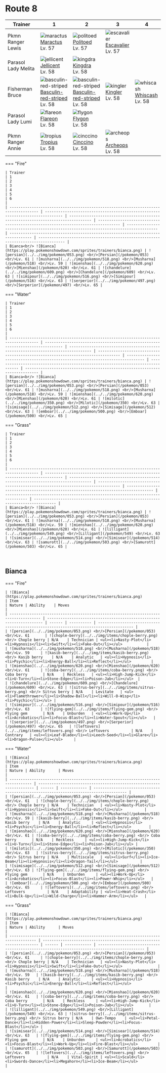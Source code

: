 # Route 8

| Trainer             | 1                                                                                                        | 2                                                                                                        | 3                                                                                    | 4                                                                                |
| ------------------- | -------------------------------------------------------------------------------------------------------- | -------------------------------------------------------------------------------------------------------- | ------------------------------------------------------------------------------------ | -------------------------------------------------------------------------------- |
| Pkmn Ranger Lewis   | ![maractus](../../img/pokemon/556.png) <br/>[Maractus](/pokemon/556) <br/>Lv. 57                         | ![politoed](../../img/pokemon/186.png) <br/>[Politoed](/pokemon/186) <br/>Lv. 57                         | ![escavalier](../../img/pokemon/589.png) <br/>[Escavalier](/pokemon/589) <br/>Lv. 57 |
| Parasol Lady Melita | ![jellicent](../../img/pokemon/593.png) <br/>[Jellicent](/pokemon/593) <br/>Lv. 58                       | ![kingdra](../../img/pokemon/230.png) <br/>[Kingdra](/pokemon/230) <br/>Lv. 58                           |
| Fisherman Bruce     | ![basculin-red-striped](../../img/pokemon/550.png) <br/>[Basculin-red-striped](/pokemon/550) <br/>Lv. 58 | ![basculin-red-striped](../../img/pokemon/550.png) <br/>[Basculin-red-striped](/pokemon/550) <br/>Lv. 58 | ![kingler](../../img/pokemon/099.png) <br/>[Kingler](/pokemon/099) <br/>Lv. 58       | ![whiscash](../../img/pokemon/340.png) <br/>[Whiscash](/pokemon/340) <br/>Lv. 58 |
| Parasol Lady Lumi   | ![flareon](../../img/pokemon/136.png) <br/>[Flareon](/pokemon/136) <br/>Lv. 58                           | ![flygon](../../img/pokemon/330.png) <br/>[Flygon](/pokemon/330) <br/>Lv. 58                             |
| Pkmn Ranger Annie   | ![tropius](../../img/pokemon/357.png) <br/>[Tropius](/pokemon/357) <br/>Lv. 58                           | ![cinccino](../../img/pokemon/573.png) <br/>[Cinccino](/pokemon/573) <br/>Lv. 58                         | ![archeops](../../img/pokemon/567.png) <br/>[Archeops](/pokemon/567) <br/>Lv. 58     |

=== "Fire"

    | Trainer                                                                             | 1                                                                              | 2                                                                                | 3                                                                                | 4                                                                                    | 5                                                                                | 6                                                                                  |
    | ----------------------------------------------------------------------------------- | ------------------------------------------------------------------------------ | -------------------------------------------------------------------------------- | -------------------------------------------------------------------------------- | ------------------------------------------------------------------------------------ | -------------------------------------------------------------------------------- | ---------------------------------------------------------------------------------- |
    | Bianca<br/> ![Bianca](https://play.pokemonshowdown.com/sprites/trainers/bianca.png) | ![persian](../../img/pokemon/053.png) <br/>[Persian](/pokemon/053) <br/>Lv. 61 | ![musharna](../../img/pokemon/518.png) <br/>[Musharna](/pokemon/518) <br/>Lv. 59 | ![mienshao](../../img/pokemon/620.png) <br/>[Mienshao](/pokemon/620) <br/>Lv. 61 | ![chandelure](../../img/pokemon/609.png) <br/>[Chandelure](/pokemon/609) <br/>Lv. 63 | ![simipour](../../img/pokemon/516.png) <br/>[Simipour](/pokemon/516) <br/>Lv. 63 | ![serperior](../../img/pokemon/497.png) <br/>[Serperior](/pokemon/497) <br/>Lv. 65 |

=== "Water"

    | Trainer                                                                             | 1                                                                              | 2                                                                                | 3                                                                                | 4                                                                              | 5                                                                                | 6                                                                            |
    | ----------------------------------------------------------------------------------- | ------------------------------------------------------------------------------ | -------------------------------------------------------------------------------- | -------------------------------------------------------------------------------- | ------------------------------------------------------------------------------ | -------------------------------------------------------------------------------- | ---------------------------------------------------------------------------- |
    | Bianca<br/> ![Bianca](https://play.pokemonshowdown.com/sprites/trainers/bianca.png) | ![persian](../../img/pokemon/053.png) <br/>[Persian](/pokemon/053) <br/>Lv. 61 | ![musharna](../../img/pokemon/518.png) <br/>[Musharna](/pokemon/518) <br/>Lv. 59 | ![mienshao](../../img/pokemon/620.png) <br/>[Mienshao](/pokemon/620) <br/>Lv. 61 | ![milotic](../../img/pokemon/350.png) <br/>[Milotic](/pokemon/350) <br/>Lv. 63 | ![simisage](../../img/pokemon/512.png) <br/>[Simisage](/pokemon/512) <br/>Lv. 63 | ![emboar](../../img/pokemon/500.png) <br/>[Emboar](/pokemon/500) <br/>Lv. 65 |

=== "Grass"

    | Trainer                                                                             | 1                                                                              | 2                                                                                | 3                                                                                | 4                                                                                  | 5                                                                                | 6                                                                                |
    | ----------------------------------------------------------------------------------- | ------------------------------------------------------------------------------ | -------------------------------------------------------------------------------- | -------------------------------------------------------------------------------- | ---------------------------------------------------------------------------------- | -------------------------------------------------------------------------------- | -------------------------------------------------------------------------------- |
    | Bianca<br/> ![Bianca](https://play.pokemonshowdown.com/sprites/trainers/bianca.png) | ![persian](../../img/pokemon/053.png) <br/>[Persian](/pokemon/053) <br/>Lv. 61 | ![musharna](../../img/pokemon/518.png) <br/>[Musharna](/pokemon/518) <br/>Lv. 59 | ![mienshao](../../img/pokemon/620.png) <br/>[Mienshao](/pokemon/620) <br/>Lv. 61 | ![lilligant](../../img/pokemon/549.png) <br/>[Lilligant](/pokemon/549) <br/>Lv. 63 | ![simisear](../../img/pokemon/514.png) <br/>[Simisear](/pokemon/514) <br/>Lv. 63 | ![samurott](../../img/pokemon/503.png) <br/>[Samurott](/pokemon/503) <br/>Lv. 65 |

<br/>

## Bianca

=== "Fire"

    | ![Bianca](https://play.pokemonshowdown.com/sprites/trainers/bianca.png)              | Item                                                                 | Nature | Ability    | Moves                                                                                  |
    | ------------------------------------------------------------------------------------ | -------------------------------------------------------------------- | ------ | ---------- | -------------------------------------------------------------------------------------- |
    | ![persian](../../img/pokemon/053.png) <br/>[Persian](/pokemon/053) <br/>Lv. 61       | ![chople-berry](../../img/items/chople-berry.png) <br/> Chople berry | N/A    | Technician | <ul><li>Nasty-Plot</li><li>Hypnosis</li><li>Swift</li><li>Fake-Out</li></ul>           |
    | ![musharna](../../img/pokemon/518.png) <br/>[Musharna](/pokemon/518) <br/>Lv. 59     | ![kasib-berry](../../img/items/kasib-berry.png) <br/> Kasib berry    | N/A    | Analytic   | <ul><li>Hypnosis</li><li>Psychic</li><li>Energy-Ball</li><li>Reflect</li></ul>         |
    | ![mienshao](../../img/pokemon/620.png) <br/>[Mienshao](/pokemon/620) <br/>Lv. 61     | ![coba-berry](../../img/items/coba-berry.png) <br/> Coba berry       | N/A    | Reckless   | <ul><li>High-Jump-Kick</li><li>U-Turn</li><li>Stone-Edge</li><li>Poison-Jab</li></ul>  |
    | ![chandelure](../../img/pokemon/609.png) <br/>[Chandelure](/pokemon/609) <br/>Lv. 63 | ![sitrus-berry](../../img/items/sitrus-berry.png) <br/> Sitrus berry | N/A    | Levitate   | <ul><li>Flamethrower</li><li>Shadow-Ball</li><li>Will-O-Wisp</li><li>Psychic</li></ul> |
    | ![simipour](../../img/pokemon/516.png) <br/>[Simipour](/pokemon/516) <br/>Lv. 63     | ![flying-gem](../../img/items/flying-gem.png) <br/> Flying gem       | N/A    | Unburden   | <ul><li>Work-Up</li><li>Acrobatics</li><li>Focus-Blast</li><li>Water-Spout</li></ul>   |
    | ![serperior](../../img/pokemon/497.png) <br/>[Serperior](/pokemon/497) <br/>Lv. 65   | ![leftovers](../../img/items/leftovers.png) <br/> Leftovers          | N/A    | Contrary   | <ul><li>Leaf-Blade</li><li>Leech-Seed</li><li>Glare</li><li>Dragon-Pulse</li></ul>     |

=== "Water"

    | ![Bianca](https://play.pokemonshowdown.com/sprites/trainers/bianca.png)          | Item                                                                 | Nature | Ability      | Moves                                                                                 |
    | -------------------------------------------------------------------------------- | -------------------------------------------------------------------- | ------ | ------------ | ------------------------------------------------------------------------------------- |
    | ![persian](../../img/pokemon/053.png) <br/>[Persian](/pokemon/053) <br/>Lv. 61   | ![chople-berry](../../img/items/chople-berry.png) <br/> Chople berry | N/A    | Technician   | <ul><li>Nasty-Plot</li><li>Hypnosis</li><li>Swift</li><li>Fake-Out</li></ul>          |
    | ![musharna](../../img/pokemon/518.png) <br/>[Musharna](/pokemon/518) <br/>Lv. 59 | ![kasib-berry](../../img/items/kasib-berry.png) <br/> Kasib berry    | N/A    | Analytic     | <ul><li>Hypnosis</li><li>Psychic</li><li>Energy-Ball</li><li>Reflect</li></ul>        |
    | ![mienshao](../../img/pokemon/620.png) <br/>[Mienshao](/pokemon/620) <br/>Lv. 61 | ![coba-berry](../../img/items/coba-berry.png) <br/> Coba berry       | N/A    | Reckless     | <ul><li>High-Jump-Kick</li><li>U-Turn</li><li>Stone-Edge</li><li>Poison-Jab</li></ul> |
    | ![milotic](../../img/pokemon/350.png) <br/>[Milotic](/pokemon/350) <br/>Lv. 63   | ![sitrus-berry](../../img/items/sitrus-berry.png) <br/> Sitrus berry | N/A    | Multiscale   | <ul><li>Surf</li><li>Ice-Beam</li><li>Hypnosis</li><li>Dragon-Tail</li></ul>          |
    | ![simisage](../../img/pokemon/512.png) <br/>[Simisage](/pokemon/512) <br/>Lv. 63 | ![flying-gem](../../img/items/flying-gem.png) <br/> Flying gem       | N/A    | Unburden     | <ul><li>Work-Up</li><li>Acrobatics</li><li>Focus-Blast</li><li>Power-Whip</li></ul>   |
    | ![emboar](../../img/pokemon/500.png) <br/>[Emboar](/pokemon/500) <br/>Lv. 65     | ![leftovers](../../img/items/leftovers.png) <br/> Leftovers          | N/A    | Adaptability | <ul><li>Heat-Crash</li><li>Bulk-Up</li><li>Wild-Charge</li><li>Hammer-Arm</li></ul>   |

=== "Grass"

    | ![Bianca](https://play.pokemonshowdown.com/sprites/trainers/bianca.png)            | Item                                                                 | Nature | Ability      | Moves                                                                                       |
    | ---------------------------------------------------------------------------------- | -------------------------------------------------------------------- | ------ | ------------ | ------------------------------------------------------------------------------------------- |
    | ![persian](../../img/pokemon/053.png) <br/>[Persian](/pokemon/053) <br/>Lv. 61     | ![chople-berry](../../img/items/chople-berry.png) <br/> Chople berry | N/A    | Technician   | <ul><li>Nasty-Plot</li><li>Hypnosis</li><li>Swift</li><li>Fake-Out</li></ul>                |
    | ![musharna](../../img/pokemon/518.png) <br/>[Musharna](/pokemon/518) <br/>Lv. 59   | ![kasib-berry](../../img/items/kasib-berry.png) <br/> Kasib berry    | N/A    | Analytic     | <ul><li>Hypnosis</li><li>Psychic</li><li>Energy-Ball</li><li>Reflect</li></ul>              |
    | ![mienshao](../../img/pokemon/620.png) <br/>[Mienshao](/pokemon/620) <br/>Lv. 61   | ![coba-berry](../../img/items/coba-berry.png) <br/> Coba berry       | N/A    | Reckless     | <ul><li>High-Jump-Kick</li><li>U-Turn</li><li>Stone-Edge</li><li>Poison-Jab</li></ul>       |
    | ![lilligant](../../img/pokemon/549.png) <br/>[Lilligant](/pokemon/549) <br/>Lv. 63 | ![sitrus-berry](../../img/items/sitrus-berry.png) <br/> Sitrus berry | N/A    | Own-Tempo    | <ul><li>Petal-Dance</li><li>Hidden-Power</li><li>Sleep-Powder</li><li>Focus-Blast</li></ul> |
    | ![simisear](../../img/pokemon/514.png) <br/>[Simisear](/pokemon/514) <br/>Lv. 63   | ![flying-gem](../../img/items/flying-gem.png) <br/> Flying gem       | N/A    | Unburden     | <ul><li>Acrobatics</li><li>Focus-Blast</li><li>Work-Up</li><li>Fire-Blast</li></ul>         |
    | ![samurott](../../img/pokemon/503.png) <br/>[Samurott](/pokemon/503) <br/>Lv. 65   | ![leftovers](../../img/items/leftovers.png) <br/> Leftovers          | N/A    | Vital-Spirit | <ul><li>Scald</li><li>Swords-Dance</li><li>Megahorn</li><li>Ice-Beam</li></ul>              |